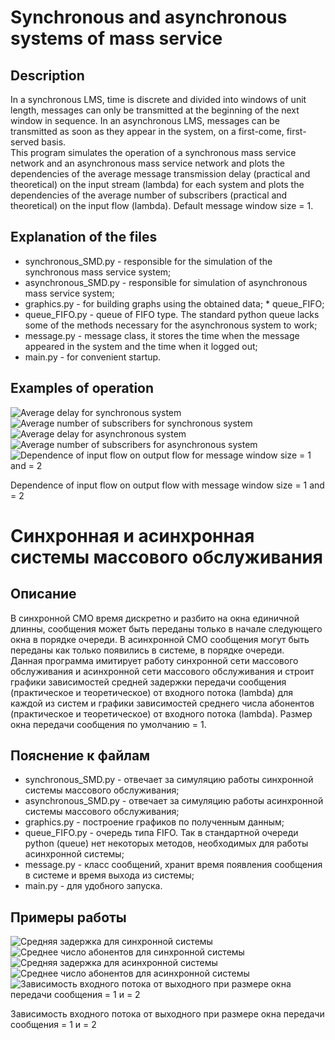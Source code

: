 # Synchronous and asynchronous systems of mass service
## Description
In a synchronous LMS, time is discrete and divided into windows 
of unit length, messages can only be transmitted at the beginning of the next window in sequence.
In an asynchronous LMS, messages can be transmitted as soon as they appear in the system, 
on a first-come, first-served basis.  
This program simulates the operation of a synchronous mass service network and an asynchronous mass service network 
and plots the dependencies of the average message transmission delay (practical and theoretical) on the input stream 
(lambda) for each system and plots the dependencies of the average number of subscribers (practical and theoretical) on the input 
flow (lambda). Default message window size = 1.

## Explanation of the files
* synchronous_SMD.py - responsible for the simulation of the synchronous mass service system;
* asynchronous_SMD.py - responsible for simulation of asynchronous mass service system;
* graphics.py - for building graphs using the obtained data; * queue_FIFO;
* queue_FIFO.py - queue of FIFO type. The standard python queue lacks some of the methods 
necessary for the asynchronous system to work;
* message.py - message class, it stores the time when the message appeared in the system and the time when it logged out;
* main.py - for convenient startup.

## Examples of operation
![Average delay for synchronous system](https://github.com/Progger715/Synchronous-and-asynchronus-SMD/blob/631c3fdbf4c72526ab12b903ad6acaedd1106aa1/outputData/graphical%20images/Synchronous_system_average_delay.png)
![Average number of subscribers for synchronous system](https://github.com/Progger715/Synchronous-and-asynchronus-SMD/blob/631c3fdbf4c72526ab12b903ad6acaedd1106aa1/outputData/graphical%20images/Synchronous_system_average_count_users.png)  
![Average delay for asynchronous system](https://github.com/Progger715/Synchronous-and-asynchronus-SMD/blob/4b15ca783c234c3bc4196229ddfd89ed8540f1e4/outputData/graphical%20images/Asynchronous_system_average_delay.png)
![Average number of subscribers for asynchronous system](https://github.com/Progger715/Synchronous-and-asynchronus-SMD/blob/4b15ca783c234c3bc4196229ddfd89ed8540f1e4/outputData/graphical%20images/Asynchronous_system_average_count_users.png)
![Dependence of input flow on output flow for message window size = 1 and = 2](https://github.com/Progger715/Synchronous-and-asynchronus-SMD/blob/631c3fdbf4c72526ab12b903ad6acaedd1106aa1/outputData/graphical%20images/lambda_input_vs._lambda_output.png)  

Dependence of input flow on output flow with message window size = 1 and = 2


# Синхронная и асинхронная системы массового обслуживания
## Описание
В синхронной СМО время дискретно и разбито на окна 
единичной длинны, сообщения может быть переданы только в начале следующего окна в порядке очереди.
В асинхронной СМО сообщения могут быть переданы как только появились в системе, 
в порядке очереди.  
Данная программа имитирует работу синхронной сети массового обслуживания и асинхронной сети массового обслуживания 
и строит графики зависимостей средней задержки передачи сообщения (практическое и теоретическое) от входного потока 
(lambda) для каждой из систем и графики зависимостей среднего числа абонентов (практическое и теоретическое) от входного 
потока (lambda). Размер окна передачи сообщения по умолчанию = 1.

## Пояснение к файлам
* synchronous_SMD.py - отвечает за симуляцию работы синхронной системы массового обслуживания;
* asynchronous_SMD.py - отвечает за симуляцию работы асинхронной системы массового обслуживания;
* graphics.py - построение графиков по полученным данным;
* queue_FIFO.py - очередь типа FIFO. Так в стандартной очереди python (queue) нет некоторых методов, 
необходимых для работы асинхронной системы;
* message.py - класс сообщений, хранит время появления сообщения в системе и время выхода из системы;
* main.py - для удобного запуска.

## Примеры работы
![Средняя задержка для синхронной системы](https://github.com/Progger715/Synchronous-and-asynchronus-SMD/blob/631c3fdbf4c72526ab12b903ad6acaedd1106aa1/outputData/graphical%20images/Synchronous_system_average_delay.png)
![Среднее число абонентов для синхронной системы](https://github.com/Progger715/Synchronous-and-asynchronus-SMD/blob/631c3fdbf4c72526ab12b903ad6acaedd1106aa1/outputData/graphical%20images/Synchronous_system_average_count_users.png)  
![Средняя задержка для асинхронной системы](https://github.com/Progger715/Synchronous-and-asynchronus-SMD/blob/4b15ca783c234c3bc4196229ddfd89ed8540f1e4/outputData/graphical%20images/Asynchronous_system_average_delay.png)
![Среднее число абонентов для асинхронной системы](https://github.com/Progger715/Synchronous-and-asynchronus-SMD/blob/4b15ca783c234c3bc4196229ddfd89ed8540f1e4/outputData/graphical%20images/Asynchronous_system_average_count_users.png)
![Зависимость входного потока от выходного при размере окна передачи сообщения = 1 и = 2](https://github.com/Progger715/Synchronous-and-asynchronus-SMD/blob/631c3fdbf4c72526ab12b903ad6acaedd1106aa1/outputData/graphical%20images/lambda_input_vs._lambda_output.png)  

Зависимость входного потока от выходного при размере окна передачи сообщения = 1 и = 2